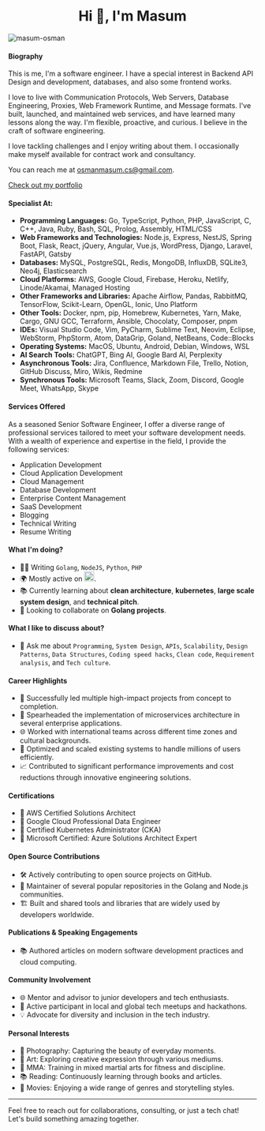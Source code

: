 <h1 align="center">Hi 👋, I'm Masum</h1>
<p align="left"> <img src="https://komarev.com/ghpvc/?username=masum-osman&label=Profile%20views&color=0e75b6&style=flat" alt="masum-osman" /> </p>

#### Biography
This is me, I'm a software engineer. I have a special interest in Backend API Design and development, databases, and also some frontend works. 

I love to live with Communication Protocols, Web Servers, Database Engineering, Proxies, Web Framework Runtime, and Message formats. 
I've built, launched, and maintained web services, and have learned many lessons along the way. I'm flexible, proactive, and curious. I believe in the craft of software engineering.

I love tackling challenges and I enjoy writing about them. I occasionally make myself available for contract work and consultancy.

You can reach me at osmanmasum.cs@gmail.com.

[Check out my portfolio](https://masum-osman.github.io/)

#### Specialist At:
- **Programming Languages:** Go, TypeScript, Python, PHP, JavaScript, C, C++, Java, Ruby, Bash, SQL, Prolog, Assembly, HTML/CSS
- **Web Frameworks and Technologies:** Node.js, Express, NestJS, Spring Boot, Flask, React, jQuery, Angular, Vue.js, WordPress, Django, Laravel, FastAPI, Gatsby
- **Databases:** MySQL, PostgreSQL, Redis, MongoDB, InfluxDB, SQLite3, Neo4j, Elasticsearch
- **Cloud Platforms:** AWS, Google Cloud, Firebase, Heroku, Netlify, Linode/Akamai, Managed Hosting
- **Other Frameworks and Libraries:** Apache Airflow, Pandas, RabbitMQ, TensorFlow, Scikit-Learn, OpenGL, Ionic, Uno Platform
- **Other Tools:** Docker, npm, pip, Homebrew, Kubernetes, Yarn, Make, Cargo, GNU GCC, Terraform, Ansible, Chocolaty, Composer, pnpm
- **IDEs:** Visual Studio Code, Vim, PyCharm, Sublime Text, Neovim, Eclipse, WebStorm, PhpStorm, Atom, DataGrip, Goland, NetBeans, Code::Blocks
- **Operating Systems:** MacOS, Ubuntu, Android, Debian, Windows, WSL
- **AI Search Tools:** ChatGPT, Bing AI, Google Bard AI, Perplexity
- **Asynchronous Tools:** Jira, Confluence, Markdown File, Trello, Notion, GitHub Discuss, Miro, Wikis, Redmine
- **Synchronous Tools:** Microsoft Teams, Slack, Zoom, Discord, Google Meet, WhatsApp, Skype

#### Services Offered
As a seasoned Senior Software Engineer, I offer a diverse range of professional services tailored to meet your software development needs. With a wealth of experience and expertise in the field, I provide the following services:
- Application Development
- Cloud Application Development
- Cloud Management
- Database Development
- Enterprise Content Management
- SaaS Development
- Blogging
- Technical Writing
- Resume Writing

#### What I'm doing?
- 👨‍💻 Writing `Golang`, `NodeJS`, `Python`, `PHP`
- 🌍 Mostly active on <a href="https://www.linkedin.com/in/masumosman/"><img src="https://cdn-icons-png.flaticon.com/512/174/174857.png" height=20></a>.
- 📚 Currently learning about **clean architecture**, **kubernetes**, **large scale system design**, and **technical pitch**.
- 👯 Looking to collaborate on **Golang projects**.

#### What I like to discuss about?
- 💬 Ask me about `Programming`, `System Design`, `APIs`, `Scalability`, `Design Patterns`, `Data Structures`, `Coding speed hacks`, `Clean code`, `Requirement analysis`, and `Tech culture`.

#### Career Highlights
- 🌟 Successfully led multiple high-impact projects from concept to completion.
- 🚀 Spearheaded the implementation of microservices architecture in several enterprise applications.
- 🌐 Worked with international teams across different time zones and cultural backgrounds.
- 🔧 Optimized and scaled existing systems to handle millions of users efficiently.
- 📈 Contributed to significant performance improvements and cost reductions through innovative engineering solutions.

#### Certifications
- 🏅 AWS Certified Solutions Architect
- 🏅 Google Cloud Professional Data Engineer
- 🏅 Certified Kubernetes Administrator (CKA)
- 🏅 Microsoft Certified: Azure Solutions Architect Expert


#### Open Source Contributions
- 🛠️ Actively contributing to open source projects on GitHub.
- 🌱 Maintainer of several popular repositories in the Golang and Node.js communities.
- 🏗️ Built and shared tools and libraries that are widely used by developers worldwide.

#### Publications & Speaking Engagements
- 📚 Authored articles on modern software development practices and cloud computing.

#### Community Involvement
- 🌐 Mentor and advisor to junior developers and tech enthusiasts.
- 🤝 Active participant in local and global tech meetups and hackathons.
- 💡 Advocate for diversity and inclusion in the tech industry.

#### Personal Interests
- 📸 Photography: Capturing the beauty of everyday moments.
- 🎨 Art: Exploring creative expression through various mediums.
- 🥋 MMA: Training in mixed martial arts for fitness and discipline.
- 📚 Reading: Continuously learning through books and articles.
- 🎥 Movies: Enjoying a wide range of genres and storytelling styles.

---

Feel free to reach out for collaborations, consulting, or just a tech chat! Let's build something amazing together.

